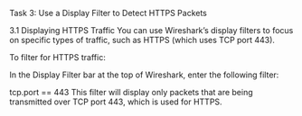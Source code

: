 Task 3: Use a Display Filter to Detect HTTPS Packets

3.1 Displaying HTTPS Traffic
You can use Wireshark’s display filters to focus on specific types of traffic, such as HTTPS (which uses TCP port 443).

To filter for HTTPS traffic:

In the Display Filter bar at the top of Wireshark, enter the following filter:

tcp.port == 443
This filter will display only packets that are being transmitted over TCP port 443, which is used for HTTPS.
